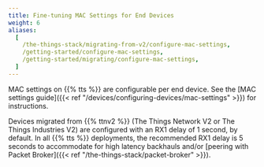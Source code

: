 ```yaml
---
title: Fine-tuning MAC Settings for End Devices
weight: 6
aliases:
  [
    /the-things-stack/migrating-from-v2/configure-mac-settings,
    /getting-started/configure-mac-settings,
    /getting-started/migrating/configure-mac-settings,
  ]
---
```


MAC settings on {{% tts %}} are configurable per end device. See the [MAC settings guide]({{< ref "/devices/configuring-devices/mac-settings" >}}) for instructions.

Devices migrated from {{% ttnv2 %}} (The Things Network V2 or The Things Industries V2) are configured with an RX1 delay of 1 second, by default. In all {{% tts %}} deployments, the recommended RX1 delay is 5 seconds to accommodate for high latency backhauls and/or [peering with Packet Broker]({{< ref "/the-things-stack/packet-broker" >}}).
